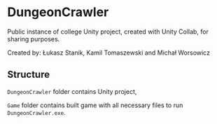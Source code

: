 # DungeonCrawler
Public instance of college Unity project, created with Unity Collab, for sharing purposes.

Created by: Łukasz Stanik, Kamil Tomaszewski and Michał Worsowicz

## Structure
`DungeonCrawler` folder contains Unity project,

`Game` folder contains built game with all necessary files to run `DungeonCrawler.exe`.
